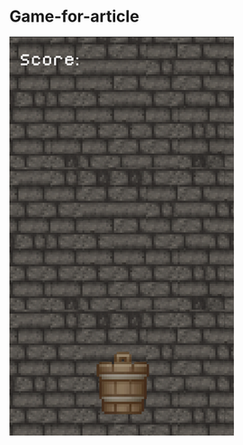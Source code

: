 # Game-for-article
 
![Alt-текст](https://github.com/ValterGames-Coder/Game-for-article/blob/main/%D0%A1%D0%BD%D0%B8%D0%BC%D0%BE%D0%BA%20%D1%8D%D0%BA%D1%80%D0%B0%D0%BD%D0%B0%20%D0%BE%D1%82%202022-02-06%2010-19-18.png?raw=true "Скриншот игры")
